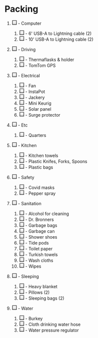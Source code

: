 # Packing

1. ![check](img/checkbox.png) - Computer
    1. ![check](img/checkbox.png) -  6' USB-A to Lightning cable (2)
    1. ![check](img/checkbox.png) - 10' USB-A to Lightning cable (2)

1. ![check](img/checkbox.png) - Driving
    1. ![check](img/checkbox.png) - Thermaflasks & holder
    1. ![check](img/checkbox.png) - TomTom GPS

1. ![check](img/checkbox.png) - Electrical
    1. ![check](img/checkbox.png) - Fan
    1. ![check](img/checkbox.png) - InstaPot
    1. ![check](img/checkbox.png) - Jackery
    1. ![check](img/checkbox.png) - Mini Keurig
    1. ![check](img/checkbox.png) - Solar panel
    1. ![check](img/checkbox.png) - Surge protector

1. ![check](img/checkbox.png) - Etc
    1. ![check](img/checkbox.png) - Quarters

1. ![check](img/checkbox.png) - Kitchen
    1. ![check](img/checkbox.png) - Kitchen towels
    1. ![check](img/checkbox.png) - Plastic Knifes, Forks, Spoons
    1. ![check](img/checkbox.png) - Plastic bags

1. ![check](img/checkbox.png) - Safety
    1. ![check](img/checkbox.png) - Covid masks
    1. ![check](img/checkbox.png) - Pepper spray

1. ![check](img/checkbox.png) - Sanitation
    1. ![check](img/checkbox.png) - Alcohol for cleaning
    1. ![check](img/checkbox.png) - Dr. Bronners
    1. ![check](img/checkbox.png) - Garbage bags
    1. ![check](img/checkbox.png) - Garbage can
    1. ![check](img/checkbox.png) - Shower shoes
    1. ![check](img/checkbox.png) - Tide pods
    1. ![check](img/checkbox.png) - Toilet paper
    1. ![check](img/checkbox.png) - Turkish towels
    1. ![check](img/checkbox.png) - Wash cloths
    1. ![check](img/checkbox.png) - Wipes

1. ![check](img/checkbox.png) - Sleeping
    1. ![check](img/checkbox.png) - Heavy blanket
    1. ![check](img/checkbox.png) - Pillows (2)
    1. ![check](img/checkbox.png) - Sleeping bags (2)

1. ![check](img/checkbox.png) - Water
    1. ![check](img/checkbox.png) - Burkey
    1. ![check](img/checkbox.png) - Cloth drinking water hose
    1. ![check](img/checkbox.png) - Water pressure regulator
